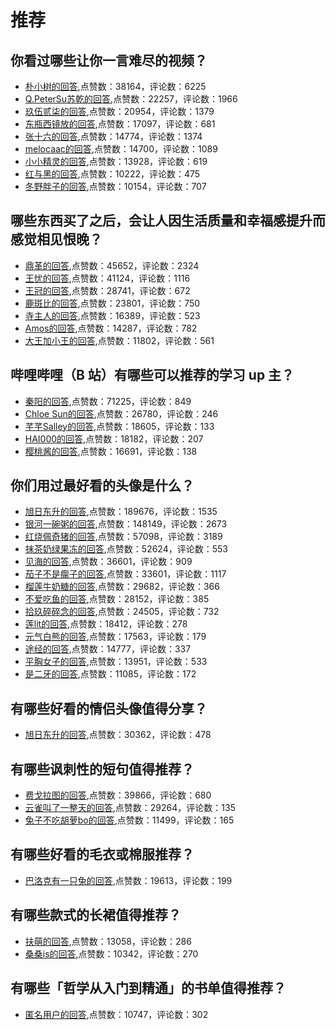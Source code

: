 #  推荐 
## 你看过哪些让你一言难尽的视频？
- [朴小树的回答](https://www.zhihu.com/question/293514046/answer/880496190),点赞数：38164，评论数：6225
- [Q.PeterSu苏乾的回答](https://www.zhihu.com/question/293514046/answer/519557610),点赞数：22257，评论数：1966
- [玖伍贰柒的回答](https://www.zhihu.com/question/293514046/answer/874688005),点赞数：20954，评论数：1379
- [东瓶西镜放的回答](https://www.zhihu.com/question/293514046/answer/732233510),点赞数：17097，评论数：681
- [张十六的回答](https://www.zhihu.com/question/293514046/answer/489734463),点赞数：14774，评论数：1374
- [melocaac的回答](https://www.zhihu.com/question/293514046/answer/860784660),点赞数：14700，评论数：1089
- [小小精灵的回答](https://www.zhihu.com/question/293514046/answer/486417965),点赞数：13928，评论数：619
- [红与黑的回答](https://www.zhihu.com/question/293514046/answer/486122794),点赞数：10222，评论数：475
- [冬野胖子的回答](https://www.zhihu.com/question/293514046/answer/527717237),点赞数：10154，评论数：707
## 哪些东西买了之后，会让人因生活质量和幸福感提升而感觉相见恨晚？
- [鼎革的回答](https://www.zhihu.com/question/20840874/answer/16365195),点赞数：45652，评论数：2324
- [王忧的回答](https://www.zhihu.com/question/20840874/answer/176080549),点赞数：41124，评论数：1116
- [王冠的回答](https://www.zhihu.com/question/20840874/answer/17859339),点赞数：28741，评论数：672
- [鹿斑比的回答](https://www.zhihu.com/question/20840874/answer/225800475),点赞数：23801，评论数：750
- [寺主人的回答](https://www.zhihu.com/question/20840874/answer/33072029),点赞数：16389，评论数：523
- [Amos的回答](https://www.zhihu.com/question/20840874/answer/16354449),点赞数：14287，评论数：782
- [大王加小王的回答](https://www.zhihu.com/question/20840874/answer/18913482),点赞数：11802，评论数：561
## 哔哩哔哩（B 站）有哪些可以推荐的学习 up 主？
- [秦阳的回答](https://www.zhihu.com/question/292372507/answer/802318758),点赞数：71225，评论数：849
- [Chloe Sun的回答](https://www.zhihu.com/question/292372507/answer/797795820),点赞数：26780，评论数：246
- [芊芊Salley的回答](https://www.zhihu.com/question/292372507/answer/810075567),点赞数：18605，评论数：133
- [HAI000的回答](https://www.zhihu.com/question/292372507/answer/794822278),点赞数：18182，评论数：207
- [樱桃酱的回答](https://www.zhihu.com/question/292372507/answer/798456280),点赞数：16691，评论数：138
## 你们用过最好看的头像是什么？
- [旭日东升的回答](https://www.zhihu.com/question/28946385/answer/805543229),点赞数：189676，评论数：1535
- [银河一碗粥的回答](https://www.zhihu.com/question/28946385/answer/965060255),点赞数：148149，评论数：2673
- [红烧佩奇猪的回答](https://www.zhihu.com/question/28946385/answer/918481005),点赞数：57098，评论数：3189
- [抹茶奶绿果冻的回答](https://www.zhihu.com/question/28946385/answer/806227158),点赞数：52624，评论数：553
- [见海的回答](https://www.zhihu.com/question/28946385/answer/1135645166),点赞数：36601，评论数：909
- [茄子不是瘸子的回答](https://www.zhihu.com/question/28946385/answer/1001821045),点赞数：33601，评论数：1117
- [榴莲牛奶糖的回答](https://www.zhihu.com/question/28946385/answer/924230371),点赞数：29682，评论数：366
- [不爱吃鱼的回答](https://www.zhihu.com/question/28946385/answer/818379652),点赞数：28152，评论数：385
- [拾玖碎碎念的回答](https://www.zhihu.com/question/28946385/answer/902055606),点赞数：24505，评论数：732
- [莲lit的回答](https://www.zhihu.com/question/28946385/answer/914164506),点赞数：18412，评论数：278
- [元气白熊的回答](https://www.zhihu.com/question/28946385/answer/806287234),点赞数：17563，评论数：179
- [途经的回答](https://www.zhihu.com/question/28946385/answer/847359670),点赞数：14777，评论数：337
- [平胸女子的回答](https://www.zhihu.com/question/28946385/answer/991824024),点赞数：13951，评论数：533
- [是二牙的回答](https://www.zhihu.com/question/28946385/answer/898821581),点赞数：11085，评论数：172
## 有哪些好看的情侣头像值得分享？
- [旭日东升的回答](https://www.zhihu.com/question/316339697/answer/815814456),点赞数：30362，评论数：478
## 有哪些讽刺性的短句值得推荐？
- [费戈拉图的回答](https://www.zhihu.com/question/352918546/answer/989804416),点赞数：39866，评论数：680
- [云雀叫了一整天的回答](https://www.zhihu.com/question/352918546/answer/1655851679),点赞数：29264，评论数：135
- [兔子不吃胡萝bo的回答](https://www.zhihu.com/question/352918546/answer/1029733126),点赞数：11499，评论数：165
## 有哪些好看的毛衣或棉服推荐？
- [巴洛克有一只兔的回答](https://www.zhihu.com/question/303985265/answer/847141062),点赞数：19613，评论数：199
## 有哪些款式的长裙值得推荐？
- [扶萌的回答](https://www.zhihu.com/question/270950909/answer/704271589),点赞数：13058，评论数：286
- [桑桑is的回答](https://www.zhihu.com/question/270950909/answer/559473179),点赞数：10342，评论数：270
## 有哪些「哲学从入门到精通」的书单值得推荐？
- [匿名用户的回答](https://www.zhihu.com/question/35450033/answer/80621701),点赞数：10747，评论数：302
